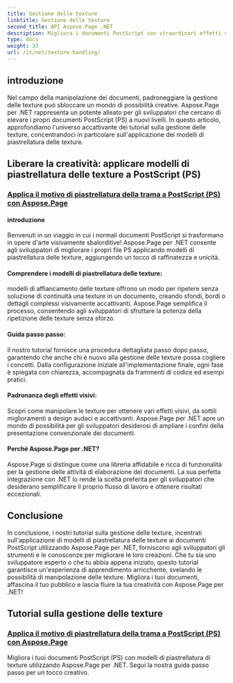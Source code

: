```yaml
---
title: Gestione delle texture
linktitle: Gestione delle texture
second_title: API Aspose.Page .NET
description: Migliora i documenti PostScript con straordinari effetti visivi! Impara ad applicare modelli di piastrellatura delle texture utilizzando Aspose.Page per .NET con la nostra guida passo passo.
type: docs
weight: 33
url: /it/net/texture-handling/
---
```

## introduzione

Nel campo della manipolazione dei documenti, padroneggiare la gestione delle texture può sbloccare un mondo di possibilità creative. Aspose.Page per .NET rappresenta un potente alleato per gli sviluppatori che cercano di elevare i propri documenti PostScript (PS) a nuovi livelli. In questo articolo, approfondiamo l'universo accattivante dei tutorial sulla gestione delle texture, concentrandoci in particolare sull'applicazione dei modelli di piastrellatura delle texture.

## Liberare la creatività: applicare modelli di piastrellatura delle texture a PostScript (PS)

### [Applica il motivo di piastrellatura della trama a PostScript (PS) con Aspose.Page](./apply-texture-tiling-pattern-to-postscript-ps/)

#### introduzione
Benvenuti in un viaggio in cui i normali documenti PostScript si trasformano in opere d'arte visivamente sbalorditive! Aspose.Page per .NET consente agli sviluppatori di migliorare i propri file PS applicando modelli di piastrellatura delle texture, aggiungendo un tocco di raffinatezza e unicità.

#### Comprendere i modelli di piastrellatura delle texture:
modelli di affiancamento delle texture offrono un modo per ripetere senza soluzione di continuità una texture in un documento, creando sfondi, bordi o dettagli complessi visivamente accattivanti. Aspose.Page semplifica il processo, consentendo agli sviluppatori di sfruttare la potenza della ripetizione delle texture senza sforzo.

#### Guida passo passo:
Il nostro tutorial fornisce una procedura dettagliata passo dopo passo, garantendo che anche chi è nuovo alla gestione delle texture possa cogliere i concetti. Dalla configurazione iniziale all'implementazione finale, ogni fase è spiegata con chiarezza, accompagnata da frammenti di codice ed esempi pratici.

#### Padronanza degli effetti visivi:
Scopri come manipolare le texture per ottenere vari effetti visivi, da sottili miglioramenti a design audaci e accattivanti. Aspose.Page per .NET apre un mondo di possibilità per gli sviluppatori desiderosi di ampliare i confini della presentazione convenzionale dei documenti.

#### Perché Aspose.Page per .NET?
Aspose.Page si distingue come una libreria affidabile e ricca di funzionalità per la gestione delle attività di elaborazione dei documenti. La sua perfetta integrazione con .NET lo rende la scelta preferita per gli sviluppatori che desiderano semplificare il proprio flusso di lavoro e ottenere risultati eccezionali.

## Conclusione

In conclusione, i nostri tutorial sulla gestione delle texture, incentrati sull'applicazione di modelli di piastrellatura delle texture ai documenti PostScript utilizzando Aspose.Page per .NET, forniscono agli sviluppatori gli strumenti e le conoscenze per migliorare le loro creazioni. Che tu sia uno sviluppatore esperto o che tu abbia appena iniziato, questo tutorial garantisce un'esperienza di apprendimento arricchente, svelando le possibilità di manipolazione delle texture. Migliora i tuoi documenti, affascina il tuo pubblico e lascia fluire la tua creatività con Aspose.Page per .NET!
## Tutorial sulla gestione delle texture
### [Applica il motivo di piastrellatura della trama a PostScript (PS) con Aspose.Page](./apply-texture-tiling-pattern-to-postscript-ps/)
Migliora i tuoi documenti PostScript (PS) con modelli di piastrellatura di texture utilizzando Aspose.Page per .NET. Segui la nostra guida passo passo per un tocco creativo.